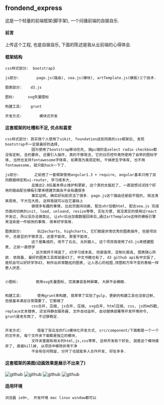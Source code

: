 ## frondend_express

这是一个轻量的前端框架(脚手架), 一个闷骚前端的自娱自乐.

#### 前言

上传这个工程, 也是自娱自乐, 下面的陈述是我从业前端的心得体会.

#### 框架结构

	css样式部分:  bootstrap3

	js部分:		 page.js(路由), sea.js(模块), artTemplate.js(模板)三个技术.

	图表部分: 	 d3.js

	图标:		 svg矢量图标

	构建工具: 	 grunt

	开发方式:		 模块式开发

#### 这套框架的吐槽和不足, 优点和喜爱

	css样式部分: 其实我个人使用了uikit, foundation这些同类的css框架后, 发现bootstrap不一定是最好的选择,
				因为使用了bootstrap移动优先, 搞pc端的连select radio checkbox都没有定制, 丑的要命, 还要引入插件, 真的不够简洁, 它的日历控件竟然使用了自带的图标字体, 当然也支持fontawesome字体库, 如果我为美观定制, 干掉原生字体库, 也不用fontawesome, 就只能hack一下了.

	js部分:		之前搭了一套框架使用angular1.3 + require, angular基本只用了双向数据绑定和ui-router, 学习成本大, 	
				且推出2.0后基本停止维护和更新, 这个真的太尴尬了, 一直就想试试找个好用的路由配合模板引擎来搭建页面会不会有趣很多
				事实证明, 确实好玩和灵活了很多. page.js这个路由还是挺不错的, 简洁清爽易用, 不大包大揽, 这样我就可以在它基础上
				做很多有趣的事情, 比如页面间动画, 配合xhr加载html, 配合sea.js 完成页面间切换的init, load, unloand, resize等等, 实在方便, 我没真实的使用过react开发过, 所以没办法做类比, 让xhr后台加载数据回来后,通过artTemplate这样的模板引擎来渲染是一件愉快的事情. 简单好学易用.

	图表部分:		玩过echarts, highcharts, 它们都是非常优秀的图表插件, 但是项目中, 总是显的不够灵活, 这里不能改, 那里不能改, 
				这个是集成的, 改不了云云, 太折磨人, 这个项目我使用了d3.js来搭建图表, 之前一直想学
				, 这次我终于得逞了, d3学习成本高, 但是值得, 定制化极高, 图表随心所欲. 依我看, 最好的图表工具库就是d3了, 中文书籍也有了, d3 github api有中文版了, 是机会可以好好学学d3, 制作出非常酷炫的图表, 让人恶心的柱图,饼图和万年不变的表格一样惹人厌恶.


	小图标:		使用svg矢量图标, 完美兼容各种屏幕, 大屏不会模糊.


	构建工具:		使用grunt来构建, 我草草了实验了gulp, 更新的构建工具也没尝过鲜, 但是基本满足日常需要了, 它都做了
				css合并, 压缩, js合并, 压缩, svg合并, html压缩, css, js的md5戳, replace文本替换, 还支持静态服务器, 文件自动监听, 自动替换部署等开发环境命令, grunt是老东西了, 不过够稳定.


	开发方式:		借鉴了张云龙的fis模块化开发方式, src/component/下面都是一个一个的文件夹, 每个文件夹下面都是独立的模块,
				文件夹里面有相关的html,js,css等等, 这样开发有个好处, 就是这个模块废弃了, 直接kill掉, 从项目中移除非常干净
				不会有任何残留, 分开了也就能多人合作开发, 好处多多. 
    

#### 这套框架的美图(动画效果是展示不出来了)

![github](https://github.com/tm-roamer/frondend_express/blob/master/doc/login.png?raw=true "登录页面")
![github](https://github.com/tm-roamer/frondend_express/blob/master/doc/attack.png?raw=true "攻击页面")
![github](https://github.com/tm-roamer/frondend_express/blob/master/doc/visit.png?raw=true "访问页面")
![github](https://github.com/tm-roamer/frondend_express/blob/master/doc/visit_china.png?raw=true "访问中国地图页面")

#### 适用环境
	浏览器 ie9+,  开发环境 mac linux window都可以
